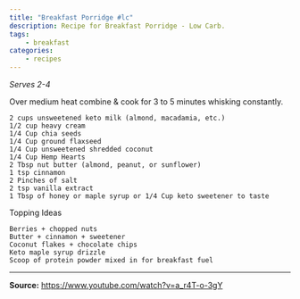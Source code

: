 ```yaml
---
title: "Breakfast Porridge #lc"
description: Recipe for Breakfast Porridge - Low Carb.
tags:
    - breakfast
categories:
    - recipes
---
```


*Serves 2-4*

Over medium heat combine & cook for 3 to 5 minutes whisking constantly.

```
2 cups unsweetened keto milk (almond, macadamia, etc.)
1/2 cup heavy cream 
1/4 Cup chia seeds
1/4 Cup ground flaxseed
1/4 Cup unsweetened shredded coconut
1/4 Cup Hemp Hearts
2 Tbsp nut butter (almond, peanut, or sunflower)
1 tsp cinnamon
2 Pinches of salt
2 tsp vanilla extract
1 Tbsp of honey or maple syrup or 1/4 Cup keto sweetener to taste
```

Topping Ideas

```
Berries + chopped nuts
Butter + cinnamon + sweetener
Coconut flakes + chocolate chips
Keto maple syrup drizzle
Scoop of protein powder mixed in for breakfast fuel
```

---

**Source:** <https://www.youtube.com/watch?v=a_r4T-o-3gY>
